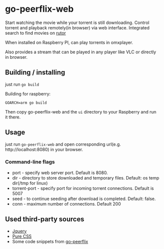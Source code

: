 # go-peerflix-web

Start watching the movie while your torrent is still downloading.
Control torrent and playback remotely(in browser) via web interface.
Integrated search to find movies on [rutor](http://www.rutor.is)

When installed on Raspberry PI, can play torrents in omxplayer.

Also provides a stream that can be played in any player like VLC or directly in browser.

## Building / installing

just run  `go build`

Building for raspberry:

`GOARCH=arm go build`

Then copy go-peerflix-web and the `ui` directory to your Raspberry and run it there.

## Usage

just run `go-peerflix-web` and open corresponding url(e.g. http://localhost:8080) in your browser.

### Command-line flags

- port  - specify web server port. Default is 8080.
- dir - directory to store downloaded and temporary files. Default: os temp dir(/tmp for linux)
- torrent-port - specify port for incoming torrent connections. Default is 5007
- seed - to continue seeding after download is completed. Default: false.
- conn - maximum number of connections. Default 200

## Used third-party sources

- [Jquery](https://jquery.com/)
- [Pure CSS](https://purecss.io/)
- Some code snippets from [go-peerflix](https://github.com/Sioro-Neoku/go-peerflix)